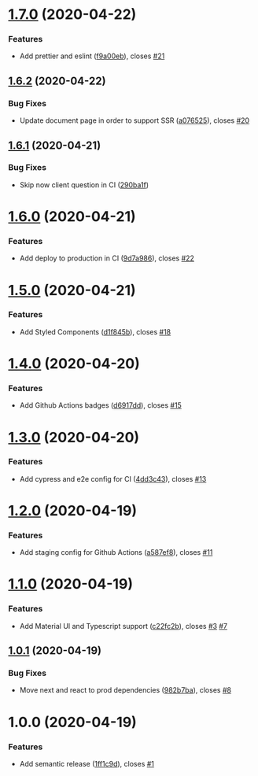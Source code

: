 # [1.7.0](https://github.com/amalv/guestbook/compare/v1.6.2...v1.7.0) (2020-04-22)


### Features

* Add prettier and eslint ([f9a00eb](https://github.com/amalv/guestbook/commit/f9a00eba26bcedd84cebe5e818f8dde098b9c8e6)), closes [#21](https://github.com/amalv/guestbook/issues/21)

## [1.6.2](https://github.com/amalv/guestbook/compare/v1.6.1...v1.6.2) (2020-04-22)


### Bug Fixes

* Update document page in order to support SSR ([a076525](https://github.com/amalv/guestbook/commit/a0765257967cfce83c996b2f70d640a2fbc5a864)), closes [#20](https://github.com/amalv/guestbook/issues/20)

## [1.6.1](https://github.com/amalv/guestbook/compare/v1.6.0...v1.6.1) (2020-04-21)


### Bug Fixes

* Skip now client question in CI ([290ba1f](https://github.com/amalv/guestbook/commit/290ba1fe3935dc75fb6e747ae81dee2ce05dafe1))

# [1.6.0](https://github.com/amalv/guestbook/compare/v1.5.0...v1.6.0) (2020-04-21)


### Features

* Add deploy to production in CI ([9d7a986](https://github.com/amalv/guestbook/commit/9d7a98691dc76b8141b5e0108ce3215149d8cfd8)), closes [#22](https://github.com/amalv/guestbook/issues/22)

# [1.5.0](https://github.com/amalv/guestbook/compare/v1.4.0...v1.5.0) (2020-04-21)


### Features

* Add Styled Components ([d1f845b](https://github.com/amalv/guestbook/commit/d1f845bfc16c99965d59448ff32c830bd92ee65e)), closes [#18](https://github.com/amalv/guestbook/issues/18)

# [1.4.0](https://github.com/amalv/guestbook/compare/v1.3.0...v1.4.0) (2020-04-20)


### Features

* Add Github Actions badges ([d6917dd](https://github.com/amalv/guestbook/commit/d6917ddd8994e6adfaffc7591395c4bce0b1bb91)), closes [#15](https://github.com/amalv/guestbook/issues/15)

# [1.3.0](https://github.com/amalv/guestbook/compare/v1.2.0...v1.3.0) (2020-04-20)


### Features

* Add cypress and e2e config for CI ([4dd3c43](https://github.com/amalv/guestbook/commit/4dd3c43241a3ad105dc1217fb154309412909d27)), closes [#13](https://github.com/amalv/guestbook/issues/13)

# [1.2.0](https://github.com/amalv/guestbook/compare/v1.1.0...v1.2.0) (2020-04-19)


### Features

* Add staging config for Github Actions ([a587ef8](https://github.com/amalv/guestbook/commit/a587ef886581c860cb7d0001598eddc481fea8e4)), closes [#11](https://github.com/amalv/guestbook/issues/11)

# [1.1.0](https://github.com/amalv/guestbook/compare/v1.0.1...v1.1.0) (2020-04-19)


### Features

* Add Material UI and Typescript support ([c22fc2b](https://github.com/amalv/guestbook/commit/c22fc2b245646fde6972542a00c19a3eb85c0d48)), closes [#3](https://github.com/amalv/guestbook/issues/3) [#7](https://github.com/amalv/guestbook/issues/7)

## [1.0.1](https://github.com/amalv/guestbook/compare/v1.0.0...v1.0.1) (2020-04-19)


### Bug Fixes

* Move next and react to prod dependencies ([982b7ba](https://github.com/amalv/guestbook/commit/982b7ba24a48813a5ddc0e03f32d293ee2b89fe6)), closes [#8](https://github.com/amalv/guestbook/issues/8)

# 1.0.0 (2020-04-19)


### Features

* Add semantic release ([1ff1c9d](https://github.com/amalv/guestbook/commit/1ff1c9d2b6dc17737cb78f01c6cb99703af7683a)), closes [#1](https://github.com/amalv/guestbook/issues/1)
